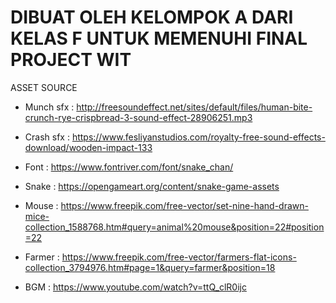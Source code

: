 DIBUAT OLEH KELOMPOK A DARI KELAS F UNTUK MEMENUHI FINAL PROJECT WIT
======================================================================

ASSET SOURCE

- Munch sfx     : http://freesoundeffect.net/sites/default/files/human-bite-crunch-rye-crispbread-3-sound-effect-28906251.mp3

- Crash sfx     : https://www.fesliyanstudios.com/royalty-free-sound-effects-download/wooden-impact-133

- Font          : https://www.fontriver.com/font/snake_chan/

- Snake         : https://opengameart.org/content/snake-game-assets

- Mouse         : https://www.freepik.com/free-vector/set-nine-hand-drawn-mice-collection_1588768.htm#query=animal%20mouse&position=22#position=22

- Farmer        : https://www.freepik.com/free-vector/farmers-flat-icons-collection_3794976.htm#page=1&query=farmer&position=18

- BGM           : https://www.youtube.com/watch?v=ttQ_clR0ijc

